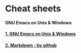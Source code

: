 # Cheat sheets


#### GNU Emacs on Unix & Windows

#### [1. GNU Emacs on Unix & Windows](./win-emacs.MD)

#### [2. Markdown - by github](https://help.github.com/en/github/writing-on-github/basic-writing-and-formatting-syntax)
